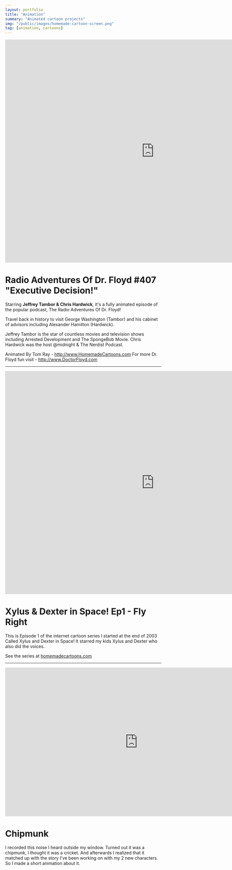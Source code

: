 ```yaml
---
layout: portfolio
title: "Animation"
summary: "Animated cartoon projects"
img: "/public/images/homemade-cartoon-screen.png"
tag: [animation, cartoons]
---
```


<div class="video">
  <div class="video-wrapper">
      <iframe width="960" height="720" src="https://www.youtube.com/embed/bcG0WBJ2oD8?rel=0&amp;showinfo=0" frameborder="0" allowfullscreen></iframe>
  </div>
</div>

Radio Adventures Of Dr. Floyd #407 "Executive Decision!"
========================================================

Starring **Jeffrey Tambor & Chris Hardwick**, it's a fully animated episode of the popular podcast, The Radio Adventures Of Dr. Floyd!

Travel back in history to visit George Washington (Tambor) and his cabinet of advisors including Alexander Hamilton (Hardwick).

Jeffrey Tambor is the star of countless movies and television shows including Arrested Development and The SpongeBob Movie. Chris Hardwick was the host @midnight & The Nerdist Podcast.

Animated By Tom Ray - http://www.HomemadeCartoons.com
For more Dr. Floyd fun visit - http://www.DoctorFloyd.com

---

<div class="video">
  <div class="video-wrapper">
      <iframe width="960" height="720" src="https://www.youtube.com/embed/Feb6eRUNRfU?rel=0&amp;showinfo=0" frameborder="0" allowfullscreen></iframe>
  </div>
</div>

Xylus & Dexter in Space! Ep1 - Fly Right
========================================

This is Episode 1 of the internet cartoon series I started at the end of 2003 Called Xylus and Dexter in Space! It starred my kids Xylus and Dexter who also did the voices.

See the series at [homemadecartoons.com](http://homemadecartoons.com)

---

<div class="video">
  <div class="video-wrapper">
      <iframe width="853" height="480" src="https://www.youtube.com/embed/-nAskBDpDm4?rel=0&amp;showinfo=0" frameborder="0" allowfullscreen></iframe>
  </div>
</div>

Chipmunk
========

I recorded this noise I heard outside my window. Turned out it was a chipmunk, I thought it was a cricket. And afterwards I realized that it matched up with the story I've been working on with my 2 new characters. So I made a short animation about it.
